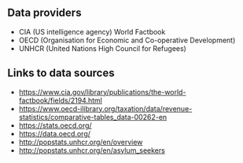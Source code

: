 ## Data providers
* CIA (US intelligence agency) World Factbook
* OECD (Organisation for Economic and Co-operative Development)
* UNHCR (United Nations High Council for Refugees)

## Links to data sources
* https://www.cia.gov/library/publications/the-world-factbook/fields/2194.html
* https://www.oecd-ilibrary.org/taxation/data/revenue-statistics/comparative-tables_data-00262-en
* https://stats.oecd.org/
* https://data.oecd.org/
* http://popstats.unhcr.org/en/overview
* http://popstats.unhcr.org/en/asylum_seekers
